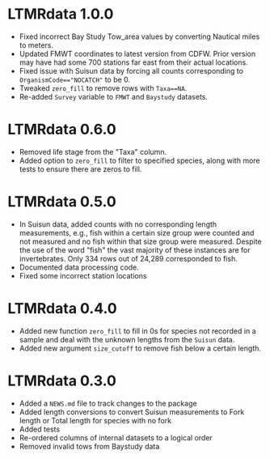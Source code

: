 # LTMRdata 1.0.0

* Fixed incorrect Bay Study Tow_area values by converting Nautical miles to meters.
* Updated FMWT coordinates to latest version from CDFW. Prior version may have had some 700 stations far east from their actual locations. 
* Fixed issue with Suisun data by forcing all counts corresponding to `OrganismCode=="NOCATCH"` to be 0.
* Tweaked `zero_fill` to remove rows with `Taxa==NA`.
* Re-added `Survey` variable to `FMWT` and `Baystudy` datasets. 

# LTMRdata 0.6.0

* Removed life stage from the "Taxa" column.
* Added option to `zero_fill` to filter to specified species, along with more tests to ensure there are zeros to fill. 

# LTMRdata 0.5.0

* In Suisun data, added counts with no corresponding length measurements, e.g., fish within a certain size group were counted and not measured and no fish within that size group were measured. Despite the use of the word "fish" the vast majority of these instances are for invertebrates. Only 334 rows out of 24,289 corresponded to fish.
* Documented data processing code.
* Fixed some incorrect station locations

# LTMRdata 0.4.0

* Added new function `zero_fill` to fill in 0s for species not recorded in a sample and deal with the unknown lengths from the `Suisun` data. 
* Added new argument `size_cutoff` to remove fish below a certain length.

# LTMRdata 0.3.0

* Added a `NEWS.md` file to track changes to the package
* Added length conversions to convert Suisun measurements to Fork length or Total length for species with no fork
* Added tests
* Re-ordered columns of internal datasets to a logical order
* Removed invalid tows from Baystudy data
